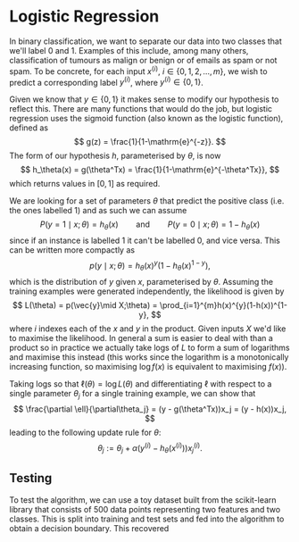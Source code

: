 # Logistic Regression

In binary classification, we want to separate our data into two classes that we'll label 0 and 1. Examples of this include, among many others, classification of tumours as malign or benign or of emails as spam or not spam. To be concrete, for each input $x^{(i)}$, $i\in\{0,1,2,\ldots,m\}$, we wish to predict a corresponding label $y^{(i)}$, where $y^{(i)}\in\{0,1\}$. 

Given we know that $y\in\{0,1\}$ it makes sense to modify our hypothesis to reflect this. There are many functions that would do the job, but logistic regression uses the sigmoid function (also known as the logistic function), defined as 
$$
g(z) = \frac{1}{1-\mathrm{e}^{-z}}.
$$
The form of our hypothesis $h$, parameterised by $\theta$, is now 
$$
h_\theta(x) = g(\theta^Tx) = \frac{1}{1-\mathrm{e}^{-\theta^Tx}},
$$
which returns values in $[0,1]$ as required. 

We are looking for a set of parameters $\theta$ that predict the positive class (i.e. the ones labelled 1) and as such we can assume
$$
P(y=1\mid x;\theta) = h_\theta(x)\qquad\text{and}\qquad P(y=0\mid x;\theta) = 1 - h_\theta(x)
$$
since if an instance is labelled 1 it can't be labelled 0, and vice versa. This can be written more compactly as 
$$
p(y\mid x;\theta) = h_\theta(x)^y(1-h_\theta(x)^{1-y}),
$$
which is the distribution of $y$ given $x$, parameterised by $\theta$. Assuming the training examples were generated independently, the likelihood is given by
$$
L(\theta) = p(\vec{y}\mid X;\theta) = \prod_{i=1}^{m}h(x)^{y}(1-h(x))^{1-y},
$$
where $i$ indexes each of the $x$ and $y$ in the product. Given inputs $X$ we'd like to maximise the likelihood. In general a sum is easier to deal with than a product so in practice we actually take logs of $L$ to form a sum of logarithms and maximise this instead (this works since the logarithm is a monotonically increasing function, so maximising $\log f(x)$ is equivalent to maximising $f(x)$).

Taking logs so that $\ell (\theta) = \log L(\theta)$ and differentiating $\ell$ with respect to a single parameter $\theta_j$ for a single training example, we can show that
$$
\frac{\partial \ell}{\partial\theta_j} = (y - g(\theta^Tx))x_j = (y - h(x))x_j,
$$
leading to the following update rule for $\theta$:
$$
\theta_j := \theta_j + \alpha (y^{(i)} - h_\theta(x^{(i)}))x_j^{(i)}.
$$

## Testing
To test the algorithm, we can use a toy dataset built from the scikit-learn library that consists of 500 data points representing two features and two classes. This is split into training and test sets and fed into the algorithm to obtain a decision boundary. This recovered 